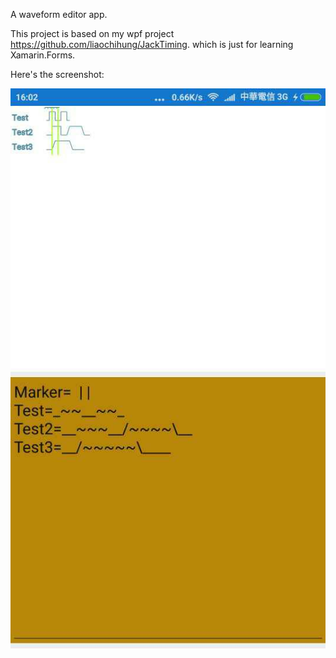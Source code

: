 A waveform editor app.

This project is based on my wpf project https://github.com/liaochihung/JackTiming.
which is just for learning Xamarin.Forms.

Here's the screenshot:

![screen1](/screenshot.jpg)